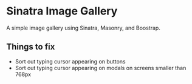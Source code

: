 # Sinatra Image Gallery

A simple image gallery using Sinatra, Masonry, and Boostrap.

## Things to fix

- Sort out typing cursor appearing on buttons
- Sort out typing cursor appearing on modals on screens smaller than 768px